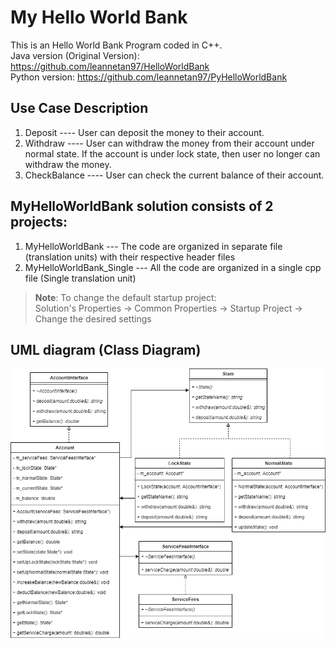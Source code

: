# My Hello World Bank
This is an Hello World Bank Program coded in C++. <br/>
Java version (Original Version): https://github.com/leannetan97/HelloWorldBank <br/>
Python version: https://github.com/leannetan97/PyHelloWorldBank <br/>

## Use Case Description
1. Deposit ---- User can deposit the money to their account. 
2. Withdraw ---- User can withdraw the money from their account under normal state. If the account is under lock state, then user no longer can withdraw the money.
3. CheckBalance ---- User can check the current balance of their account. 

## MyHelloWorldBank solution consists of 2 projects:
1. MyHelloWorldBank --- The code are organized in separate file (translation units) with their respective header files
2. MyHelloWorldBank_Single --- All the code are organized in a single cpp file (Single translation unit)


> **Note**: To change the default startup project:<br/>
Solution's Properties -> Common Properties -> Startup Project -> Change the desired settings

## UML diagram (Class Diagram)
![](/markDownImage/myHelloWorldBankUML.png)
